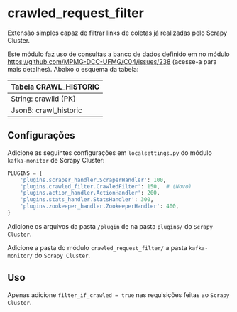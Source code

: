 # crawled_request_filter

Extensão simples capaz de filtrar links de coletas já realizadas pelo Scrapy Cluster.

Este módulo faz uso de consultas a banco de dados definido em no módulo https://github.com/MPMG-DCC-UFMG/C04/issues/238 (acesse-a para mais detalhes). Abaixo o esquema da tabela:

| Tabela CRAWL_HISTORIC |
| :--- |
| String: crawlid (PK) |
| JsonB: crawl_historic |

## Configurações

Adicione as seguintes configurações em `localsettings.py` do módulo `kafka-monitor` de Scrapy Cluster:
```python
PLUGINS = {
    'plugins.scraper_handler.ScraperHandler': 100,
    'plugins.crawled_filter.CrawledFilter': 150,  # (Novo)
    'plugins.action_handler.ActionHandler': 200,
    'plugins.stats_handler.StatsHandler': 300,
    'plugins.zookeeper_handler.ZookeeperHandler': 400,
}
``` 
Adicione os arquivos da pasta `/plugin` de  na pasta `plugins/` do `Scrapy Cluster`.

Adicione a pasta do módulo `crawled_request_filter/` a pasta `kafka-monitor/` do `Scrapy Cluster`.

## Uso 

Apenas adicione `filter_if_crawled = true` nas requisições feitas ao `Scrapy Cluster`.

